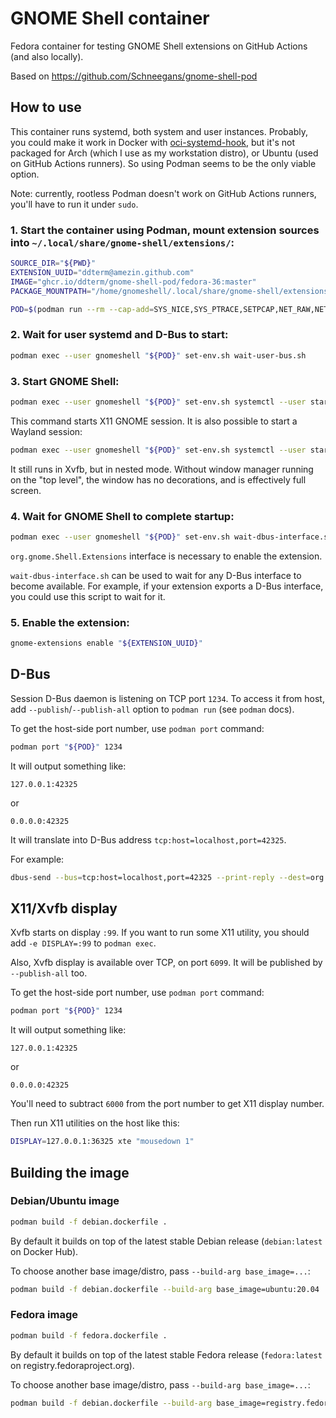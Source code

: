 # GNOME Shell container

Fedora container for testing GNOME Shell extensions on GitHub Actions (and also
locally).

Based on https://github.com/Schneegans/gnome-shell-pod

## How to use

This container runs systemd, both system and user instances. Probably, you
could make it work in Docker with [oci-systemd-hook], but it's not packaged
for Arch (which I use as my workstation distro), or Ubuntu (used on GitHub
Actions runners). So using Podman seems to be the only viable option.

[oci-systemd-hook]: https://github.com/projectatomic/oci-systemd-hook

Note: currently, rootless Podman doesn't work on GitHub Actions runners,
you'll have to run it under `sudo`.

### 1. Start the container using Podman, mount extension sources into `~/.local/share/gnome-shell/extensions/`:

```sh
SOURCE_DIR="${PWD}"
EXTENSION_UUID="ddterm@amezin.github.com"
IMAGE="ghcr.io/ddterm/gnome-shell-pod/fedora-36:master"
PACKAGE_MOUNTPATH="/home/gnomeshell/.local/share/gnome-shell/extensions/${EXTENSION_UUID}"

POD=$(podman run --rm --cap-add=SYS_NICE,SYS_PTRACE,SETPCAP,NET_RAW,NET_BIND_SERVICE,DAC_READ_SEARCH -v "${SOURCE_DIR}:${PACKAGE_MOUNTPATH}:ro" -td "${IMAGE}")
```

### 2. Wait for user systemd and D-Bus to start:

```sh
podman exec --user gnomeshell "${POD}" set-env.sh wait-user-bus.sh
```

### 3. Start GNOME Shell:

```sh
podman exec --user gnomeshell "${POD}" set-env.sh systemctl --user start "gnome-xsession@:99"
```

This command starts X11 GNOME session. It is also possible to start a Wayland
session:

```sh
podman exec --user gnomeshell "${POD}" set-env.sh systemctl --user start "gnome-wayland-nested@:99"
```

It still runs in Xvfb, but in nested mode. Without window manager running on
the "top level", the window has no decorations, and is effectively full screen.

### 4. Wait for GNOME Shell to complete startup:

```sh
podman exec --user gnomeshell "${POD}" set-env.sh wait-dbus-interface.sh -d org.gnome.Shell -o /org/gnome/Shell -i org.gnome.Shell.Extensions
```

`org.gnome.Shell.Extensions` interface is necessary to enable the extension.

`wait-dbus-interface.sh` can be used to wait for any D-Bus interface to become
available. For example, if your extension exports a D-Bus interface, you could
use this script to wait for it.

### 5. Enable the extension:

```sh
gnome-extensions enable "${EXTENSION_UUID}"
```

## D-Bus

Session D-Bus daemon is listening on TCP port `1234`. To access it from host,
add `--publish`/`--publish-all` option to `podman run` (see `podman` docs).

To get the host-side port number, use `podman port` command:

```sh
podman port "${POD}" 1234
```

It will output something like:

```
127.0.0.1:42325
```

or

```
0.0.0.0:42325
```

It will translate into D-Bus address `tcp:host=localhost,port=42325`.

For example:

```sh
dbus-send --bus=tcp:host=localhost,port=42325 --print-reply --dest=org.freedesktop.DBus /org/freedesktop/DBus org.freedesktop.DBus.Peer.Ping
```

## X11/Xvfb display

Xvfb starts on display `:99`. If you want to run some X11 utility, you should
add `-e DISPLAY=:99` to `podman exec`.

Also, Xvfb display is available over TCP, on port `6099`. It will be published
by `--publish-all` too.

To get the host-side port number, use `podman port` command:

```sh
podman port "${POD}" 1234
```

It will output something like:

```
127.0.0.1:42325
```

or

```
0.0.0.0:42325
```

You'll need to subtract `6000` from the port number to get X11 display number.

Then run X11 utilities on the host like this:

```sh
DISPLAY=127.0.0.1:36325 xte "mousedown 1"
```

## Building the image

### Debian/Ubuntu image

```sh
podman build -f debian.dockerfile .
```

By default it builds on top of the latest stable Debian release (`debian:latest` on Docker Hub).

To choose another base image/distro, pass `--build-arg base_image=...`:

```sh
podman build -f debian.dockerfile --build-arg base_image=ubuntu:20.04 .
```

### Fedora image

```sh
podman build -f fedora.dockerfile .
```

By default it builds on top of the latest stable Fedora release (`fedora:latest` on registry.fedoraproject.org).

To choose another base image/distro, pass `--build-arg base_image=...`:

```sh
podman build -f debian.dockerfile --build-arg base_image=registry.fedoraproject.org/fedora:34 .
```
